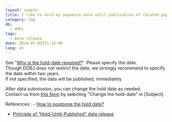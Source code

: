 ```yaml
---
layout: simple
title: I like to hold my sequence data until publication of related paper, should l specify the hold date?
category: faq
db:
  - ddbj
tags: 
  - Data release
date: 2014-07-03T11:15:08
lang: en
---
```


See "[Why is the hold-date required?](/insdc/data-release-policy-e.html)". Please specify the date.    
Though DDBJ does not restrict the date, we strongly recommend to specify the date within two years.    
If not specified, the data will be published, immediately. 

After data submission, you can change the hold date as needed.     
Contact us from [this form](/ddbj/update-form-e.html) by selecting "Change the hold-date" in [Subject]. 

References
: - [How to postpone the hold date?](/faq/en/postpone-hold-date-e.html)
 - [Principle of “Hold-Until-Published” data release](/insdc/data-release-policy-e.html)

